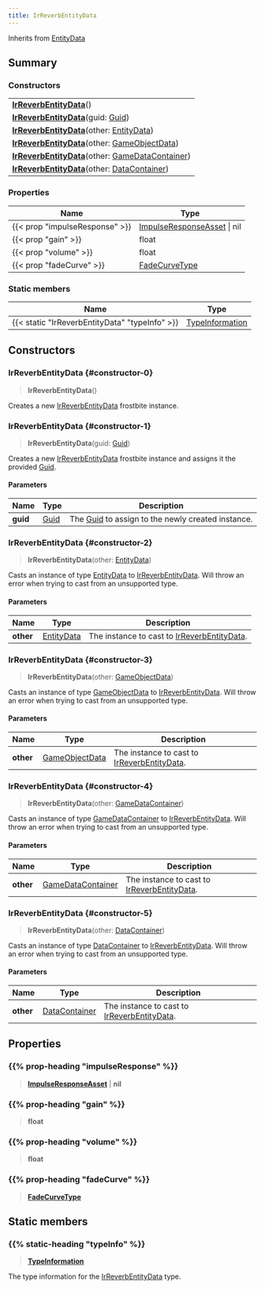 ```yaml
---
title: IrReverbEntityData
---
```


Inherits from [EntityData](/vext/ref/fb/entitydata)

## Summary

### Constructors

|  |
| --- |
| **[IrReverbEntityData](#constructor-0)**() |
| **[IrReverbEntityData](#constructor-1)**(guid: [Guid](/vext/ref/shared/type/guid)) |
| **[IrReverbEntityData](#constructor-2)**(other: [EntityData](/vext/ref/fb/entitydata)) |
| **[IrReverbEntityData](#constructor-3)**(other: [GameObjectData](/vext/ref/fb/gameobjectdata)) |
| **[IrReverbEntityData](#constructor-4)**(other: [GameDataContainer](/vext/ref/fb/gamedatacontainer)) |
| **[IrReverbEntityData](#constructor-5)**(other: [DataContainer](/vext/ref/shared/type/datacontainer)) |

### Properties

| Name | Type |
| ---- | ---- |
| {{< prop "impulseResponse" >}} | [ImpulseResponseAsset](/vext/ref/fb/impulseresponseasset) \| nil |
| {{< prop "gain" >}} | float |
| {{< prop "volume" >}} | float |
| {{< prop "fadeCurve" >}} | [FadeCurveType](/vext/ref/fb/fadecurvetype) |

### Static members

| Name | Type |
| ---- | ---- |
| {{< static "IrReverbEntityData" "typeInfo" >}} | [TypeInformation](/vext/ref/shared/type/typeinformation) |

## Constructors

### IrReverbEntityData {#constructor-0}

> **IrReverbEntityData**()

Creates a new [IrReverbEntityData](/vext/ref/fb/irreverbentitydata) frostbite instance.

### IrReverbEntityData {#constructor-1}

> **IrReverbEntityData**(guid: [Guid](/vext/ref/shared/type/guid))

Creates a new [IrReverbEntityData](/vext/ref/fb/irreverbentitydata) frostbite instance and assigns it the provided [Guid](/vext/ref/shared/type/guid).

#### Parameters

| Name | Type | Description |
| ---- | ---- | ----------- |
| **guid** | [Guid](/vext/ref/shared/type/guid) | The [Guid](/vext/ref/shared/type/guid) to assign to the newly created instance. |

### IrReverbEntityData {#constructor-2}

> **IrReverbEntityData**(other: [EntityData](/vext/ref/fb/entitydata))

Casts an instance of type [EntityData](/vext/ref/fb/entitydata) to [IrReverbEntityData](/vext/ref/fb/irreverbentitydata). Will throw an error when trying to cast from an unsupported type.

#### Parameters

| Name | Type | Description |
| ---- | ---- | ----------- |
| **other** | [EntityData](/vext/ref/fb/entitydata) | The instance to cast to [IrReverbEntityData](/vext/ref/fb/irreverbentitydata). |

### IrReverbEntityData {#constructor-3}

> **IrReverbEntityData**(other: [GameObjectData](/vext/ref/fb/gameobjectdata))

Casts an instance of type [GameObjectData](/vext/ref/fb/gameobjectdata) to [IrReverbEntityData](/vext/ref/fb/irreverbentitydata). Will throw an error when trying to cast from an unsupported type.

#### Parameters

| Name | Type | Description |
| ---- | ---- | ----------- |
| **other** | [GameObjectData](/vext/ref/fb/gameobjectdata) | The instance to cast to [IrReverbEntityData](/vext/ref/fb/irreverbentitydata). |

### IrReverbEntityData {#constructor-4}

> **IrReverbEntityData**(other: [GameDataContainer](/vext/ref/fb/gamedatacontainer))

Casts an instance of type [GameDataContainer](/vext/ref/fb/gamedatacontainer) to [IrReverbEntityData](/vext/ref/fb/irreverbentitydata). Will throw an error when trying to cast from an unsupported type.

#### Parameters

| Name | Type | Description |
| ---- | ---- | ----------- |
| **other** | [GameDataContainer](/vext/ref/fb/gamedatacontainer) | The instance to cast to [IrReverbEntityData](/vext/ref/fb/irreverbentitydata). |

### IrReverbEntityData {#constructor-5}

> **IrReverbEntityData**(other: [DataContainer](/vext/ref/shared/type/datacontainer))

Casts an instance of type [DataContainer](/vext/ref/shared/type/datacontainer) to [IrReverbEntityData](/vext/ref/fb/irreverbentitydata). Will throw an error when trying to cast from an unsupported type.

#### Parameters

| Name | Type | Description |
| ---- | ---- | ----------- |
| **other** | [DataContainer](/vext/ref/shared/type/datacontainer) | The instance to cast to [IrReverbEntityData](/vext/ref/fb/irreverbentitydata). |

## Properties

### {{% prop-heading "impulseResponse" %}}

> **[ImpulseResponseAsset](/vext/ref/fb/impulseresponseasset)** \| **nil**

### {{% prop-heading "gain" %}}

> **float**

### {{% prop-heading "volume" %}}

> **float**

### {{% prop-heading "fadeCurve" %}}

> **[FadeCurveType](/vext/ref/fb/fadecurvetype)**

## Static members

### {{% static-heading "typeInfo" %}}

> **[TypeInformation](/vext/ref/shared/type/typeinformation)**

The type information for the [IrReverbEntityData](/vext/ref/fb/irreverbentitydata) type.

